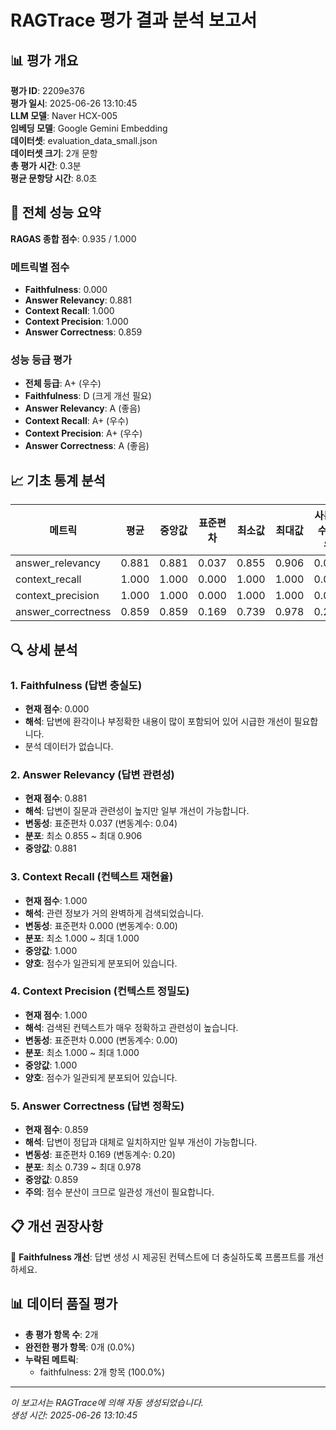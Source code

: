 # RAGTrace 평가 결과 분석 보고서

## 📊 평가 개요

**평가 ID**: 2209e376  
**평가 일시**: 2025-06-26 13:10:45  
**LLM 모델**: Naver HCX-005  
**임베딩 모델**: Google Gemini Embedding  
**데이터셋**: evaluation_data_small.json  
**데이터셋 크기**: 2개 문항  
**총 평가 시간**: 0.3분  
**평균 문항당 시간**: 8.0초  

## 🎯 전체 성능 요약

**RAGAS 종합 점수**: 0.935 / 1.000

### 메트릭별 점수
- **Faithfulness**: 0.000
- **Answer Relevancy**: 0.881
- **Context Recall**: 1.000
- **Context Precision**: 1.000
- **Answer Correctness**: 0.859

### 성능 등급 평가
- **전체 등급**: A+ (우수)
- **Faithfulness**: D (크게 개선 필요)
- **Answer Relevancy**: A (좋음)
- **Context Recall**: A+ (우수)
- **Context Precision**: A+ (우수)
- **Answer Correctness**: A (좋음)

## 📈 기초 통계 분석

| 메트릭 | 평균 | 중앙값 | 표준편차 | 최소값 | 최대값 | 사분위수 범위 |
|--------|------|--------|----------|--------|--------|---------------|
| answer_relevancy | 0.881 | 0.881 | 0.037 | 0.855 | 0.906 | 0.052 |
| context_recall | 1.000 | 1.000 | 0.000 | 1.000 | 1.000 | 0.000 |
| context_precision | 1.000 | 1.000 | 0.000 | 1.000 | 1.000 | 0.000 |
| answer_correctness | 0.859 | 0.859 | 0.169 | 0.739 | 0.978 | 0.239 |

## 🔍 상세 분석

### 1. Faithfulness (답변 충실도)
- **현재 점수**: 0.000
- **해석**: 답변에 환각이나 부정확한 내용이 많이 포함되어 있어 시급한 개선이 필요합니다.
- 분석 데이터가 없습니다.

### 2. Answer Relevancy (답변 관련성)
- **현재 점수**: 0.881
- **해석**: 답변이 질문과 관련성이 높지만 일부 개선이 가능합니다.
- **변동성**: 표준편차 0.037 (변동계수: 0.04)
- **분포**: 최소 0.855 ~ 최대 0.906
- **중앙값**: 0.881

### 3. Context Recall (컨텍스트 재현율)
- **현재 점수**: 1.000
- **해석**: 관련 정보가 거의 완벽하게 검색되었습니다.
- **변동성**: 표준편차 0.000 (변동계수: 0.00)
- **분포**: 최소 1.000 ~ 최대 1.000
- **중앙값**: 1.000
- **양호**: 점수가 일관되게 분포되어 있습니다.

### 4. Context Precision (컨텍스트 정밀도)
- **현재 점수**: 1.000
- **해석**: 검색된 컨텍스트가 매우 정확하고 관련성이 높습니다.
- **변동성**: 표준편차 0.000 (변동계수: 0.00)
- **분포**: 최소 1.000 ~ 최대 1.000
- **중앙값**: 1.000
- **양호**: 점수가 일관되게 분포되어 있습니다.


### 5. Answer Correctness (답변 정확도)
- **현재 점수**: 0.859
- **해석**: 답변이 정답과 대체로 일치하지만 일부 개선이 가능합니다.
- **변동성**: 표준편차 0.169 (변동계수: 0.20)
- **분포**: 최소 0.739 ~ 최대 0.978
- **중앙값**: 0.859
- **주의**: 점수 분산이 크므로 일관성 개선이 필요합니다.


## 📋 개선 권장사항

📌 **Faithfulness 개선**: 답변 생성 시 제공된 컨텍스트에 더 충실하도록 프롬프트를 개선하세요.

## 📊 데이터 품질 평가

- **총 평가 항목 수**: 2개
- **완전한 평가 항목**: 0개 (0.0%)
- **누락된 메트릭**:
  - faithfulness: 2개 항목 (100.0%)

---

*이 보고서는 RAGTrace에 의해 자동 생성되었습니다.*  
*생성 시간: 2025-06-26 13:10:45*
